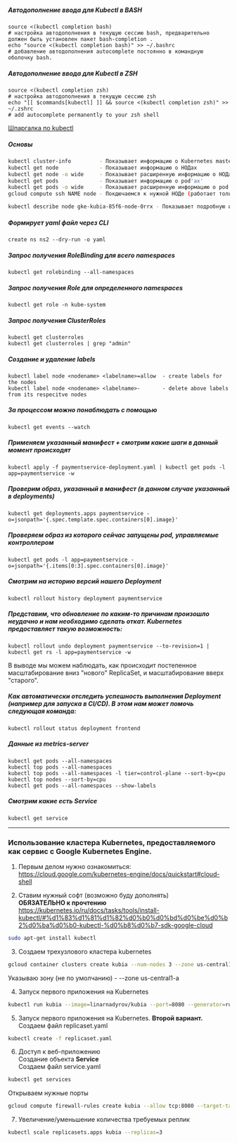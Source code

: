 ##### Автодополнение ввода для Kubectl в BASH
```
source <(kubectl completion bash) 
# настройка автодополнения в текущую сессию bash, предварительно должен быть установлен пакет bash-completion .
echo "source <(kubectl completion bash)" >> ~/.bashrc 
# добавление автодополнения autocomplete постоянно в командную оболочку bash.
```
##### Автодополнение ввода для Kubectl в ZSH
```
source <(kubectl completion zsh)
# настройка автодополнения в текущую сессию zsh
echo "[[ $commands[kubectl] ]] && source <(kubectl completion zsh)" >> ~/.zshrc 
# add autocomplete permanently to your zsh shell
```
[Шпаргалка по kubectl](https://kubernetes.io/ru/docs/reference/kubectl/cheatsheet/)

##### Основы
```bash
kubectl cluster-info         - Показывает информацию о Kubernetes master
kubectl get node             - Показывает информацию о НОДах 
kubectl get node -o wide     - Показывает расширенную информацию о НОДах
kubectl get pods             - Показывает информацию о pod'aх'
kubectl get pods -o wide     - Показывает расширенную информацию о pod'aх' (видем на какой НОДе запущен pod)
gcloud compute ssh NAME node - Покдючаемся к нужной НОДе (работает только в GCP)

kubectl describe node gke-kubia-85f6-node-0rrx - Показывает подробную информации об объекте
```
##### Формирует yaml файл через CLI 
```
create ns ns2 --dry-run -o yaml
```
##### Запрос получения RoleBinding для всего namespaces 
```
kubectl get rolebinding --all-namespaces
```
##### Запрос получения Role для определенного namespaces 
```
kubectl get role -n kube-system
```
##### Запрос получения ClusterRoles
```
kubectl get clusterroles
kubectl get clusterroles | grep "admin"
```
##### Создание и удаление labels 
```
kubectl label node <nodename> <labelname>=allow  - create labels for the nodes
kubectl label node <nodename> <labelname>-       - delete above labels from its respecitve nodes
```
##### За процессом можно понаблюдать с помощью 
```
kubectl get events --watch
```
##### Применяем указанный манифест + смотрим какие шаги в данный момент происходят
```
kubectl apply -f paymentservice-deployment.yaml | kubectl get pods -l app=paymentservice -w
```
##### Проверим образ, указанный в манифест (в данном случае указанный в **deployments**)
```
kubectl get deployments.apps paymentservice -o=jsonpath='{.spec.template.spec.containers[0].image}'
```
##### Проверяем образ из которого сейчас запущены pod, управляемые контроллером
```
kubectl get pods -l app=paymentservice -o=jsonpath='{.items[0:3].spec.containers[0].image}'
```
##### Смотрим на историю версий нашего Deployment
```
kubectl rollout history deployment paymentservice
```
##### Представим, что обновление по каким-то причинам произошло неудачно и нам необходимо сделать откат. Kubernetes предоставляет такую возможность:
```
kubectl rollout undo deployment paymentservice --to-revision=1 | kubectl get rs -l app=paymentservice -w
```
В выводе мы можем наблюдать, как происходит постепенное масштабирование вниз "нового" ReplicaSet, и масштабирование вверх "старого".

##### Как автоматически отследить успешность выполнения Deployment (например для запуска в CI/CD). В этом нам может помочь следующая команда:
```
kubectl rollout status deployment frontend

```
##### Данные из **metrics-server**
```
kubectl get pods --all-namespaces
kubectl top pods --all-namespaces
kubectl top pods --all-namespaces -l tier=control-plane --sort-by=cpu
kubectl top nodes --sort-by=cpu 
kubectl get pods --all-namespaces --show-labels
```
##### Смотрим какие есть Service
```
kubectl get service
```
----

### Использование кластера Kubernetes, предоставляемого как сервис с Google Kubernetes Engine.
1. Первым делом нужно ознакомиться:\
https://cloud.google.com/kubernetes-engine/docs/quickstart#cloud-shell

2. Ставим нужный софт (возможно буду дополнять)\
**ОБЯЗАТЕЛЬНО к прочтению**\
https://kubernetes.io/ru/docs/tasks/tools/install-kubectl/#%d1%83%d1%81%d1%82%d0%b0%d0%bd%d0%be%d0%b2%d0%ba%d0%b0-kubectl-%d0%b8%d0%b7-sdk-google-cloud 

```bash
sudo apt-get install kubectl
```
3. Создаем трехузлового кластера kubernetes
```bash
gcloud container clusters create kubia --num-nodes 3 --zone us-central1-a --machine-type e2-micro
```
Указываю зону (не по умолчанию) - --zone us-central1-a

4. Запуск первого приложения на Kubernetes
```bash
kubectl run kubia --image=linarnadyrov/kubia --port=8080 --generator=run/v1
```
5. Запуск первого приложения на Kubernetes. **Второй вариант.**\
Создаем файл replicaset.yaml
```bash
kubectl create -f replicaset.yaml
```
6. Доступ к веб-приложению\
Создание объекта **Service** \
Создаем файл service.yaml
```bash
kubectl get services
```
Открываем нужные порты
```bash
gcloud compute firewall-rules create kubia --allow tcp:8080 --target-tags=k8s --description="Allow web" --direction=INGRESS
```

7. Увеличение/уменьшение количества требуемых реплик
```bash
kubectl scale replicasets.apps kubia --replicas=3
```
